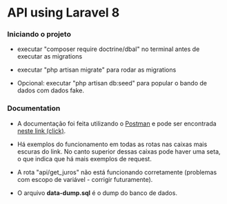 # API using Laravel 8

### Iniciando o projeto

- executar "composer require doctrine/dbal" no terminal antes de executar as migrations

- executar "php artisan migrate" para rodar as migrations

- Opcional: executar "php artisan db:seed" para popular o bando de dados com dados fake. 

### Documentation

- A documentação foi feita utilizando o [Postman](https://www.postman.com/) e pode ser encontrada [neste link (click)](https://documenter.getpostman.com/view/16555958/UVRBkkUq). 

- Há exemplos do funcionamento em todas as rotas nas caixas mais escuras do link. No canto superior dessas caixas pode haver uma seta, o que indica que há mais exemplos de request. 

- A rota "api/get_juros" não está funcionando corretamente (problemas com escopo de variável - corrigir futuramente). 

- O arquivo **data-dump.sql** é o dump do banco de dados.
